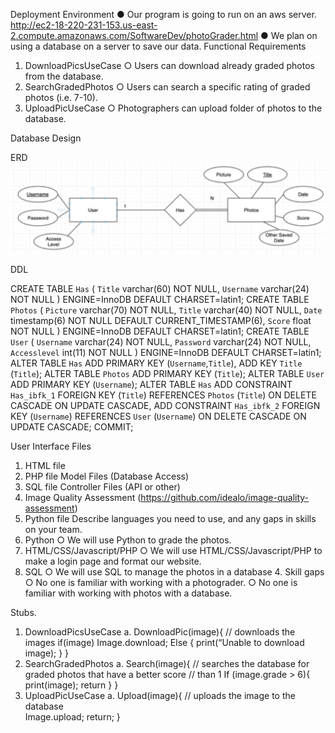 Deployment Environment
●	Our program is going to run on an aws server. http://ec2-18-220-231-153.us-east-2.compute.amazonaws.com/SoftwareDev/photoGrader.html
●	We plan on using a database on a server to save our data.
Functional Requirements
1.	DownloadPicsUseCase
○	Users can download already graded photos from the database.
2.	SearchGradedPhotos
○	Users can search a specific rating of graded photos (i.e. 7-10).
3.	UploadPicUseCase
○	Photographers can upload folder of photos to the database.

Database Design

ERD 
![](schema.png)

DDL

CREATE TABLE `Has` (
  `Title` varchar(60) NOT NULL,
  `Username` varchar(24) NOT NULL
) ENGINE=InnoDB DEFAULT CHARSET=latin1;
CREATE TABLE `Photos` (
  `Picture` varchar(70) NOT NULL,
  `Title` varchar(40) NOT NULL,
  `Date` timestamp(6) NOT NULL DEFAULT CURRENT_TIMESTAMP(6),
  `Score` float NOT NULL
) ENGINE=InnoDB DEFAULT CHARSET=latin1;
CREATE TABLE `User` (
  `Username` varchar(24) NOT NULL,
  `Password` varchar(24) NOT NULL,
  `Accesslevel` int(11) NOT NULL
) ENGINE=InnoDB DEFAULT CHARSET=latin1;
ALTER TABLE `Has`
  ADD PRIMARY KEY (`Username`,`Title`),
  ADD KEY `Title` (`Title`);
ALTER TABLE `Photos`
  ADD PRIMARY KEY (`Title`);
ALTER TABLE `User`
  ADD PRIMARY KEY (`Username`);
ALTER TABLE `Has`
  ADD CONSTRAINT `Has_ibfk_1` FOREIGN KEY (`Title`) REFERENCES `Photos` (`Title`) ON DELETE CASCADE ON UPDATE CASCADE,
  ADD CONSTRAINT `Has_ibfk_2` FOREIGN KEY (`Username`) REFERENCES `User` (`Username`) ON DELETE CASCADE ON UPDATE CASCADE;
COMMIT;

User Interface Files
1.	HTML file
2.	PHP file
Model Files (Database Access)
1.	SQL file
Controller Files (API or other)
1.	Image Quality Assessment (https://github.com/idealo/image-quality-assessment)
2.	Python file
Describe languages you need to use, and any gaps in skills on your team.
1.	Python
○	We will use Python to grade the photos.
2.	HTML/CSS/Javascript/PHP
○	We will use HTML/CSS/Javascript/PHP to make a login page and format our website. 
3.	SQL
○	We will use SQL to manage the photos in a database
     4. Skill gaps
○	No one is familiar with working with a photograder.
○	No one is familiar with working with photos with a database.

 Stubs.
1.	DownloadPicsUseCase
a.	DownloadPic(image){
	// downloads the images 
if(image)
		Image.download;
	Else {
	print(“Unable to download image);
}
}
2.	SearchGradedPhotos
a.	Search(image){
// searches the database for graded photos that have a better score // than 1
If (image.grade > 6){
		print(image);
		return
	}
}
3.	UploadPicUseCase
a.	Upload(image){
	// uploads the image to the database	
Image.upload;
return;
	}
